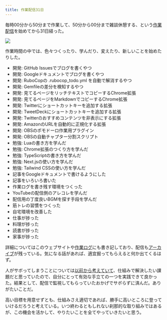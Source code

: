 ```yaml
---
title: 作業配信31日
---
```

毎時00分から50分まで作業して、50分から00分まで雑談休憩する、という[作業配信](https://www.youtube.com/c/r7kamura)を始めてから31日経った。

![](https://lh3.googleusercontent.com/docs/AG8NV2ZRQ_ARZKjvTsc5S1twJG4X6rskqHG6eaBok7gb_74qWKtSIrryXJa8fdcanSz0kTOUkVr-sSMWPQHi0pPc_lgYyKC96fOYsgR2GetqxBv4kvYW0hTpePdZkPDzHEMuUXlUHeWfrwY_t24dTP3XrWdqhUe5YcjYw88n0IH8AkmgCasGpoTZWz_cxtQkgilI4uAKDJyxgi8bNTotoDBgNZDdNSXdv1vOctiSViBwWJbZZzL_bo3Y6oDAaYsnud3nzoJczNHPlPLikxCYXLNsdmQZfQQcF-M_YbnOPMGcGMIjPFVEUs7NXktszEwc1Ir4xO34U7_8mnTn8FH5N-EWSVsrV3KGMlErSOyzJMC1FeYa-CSHKFL8FCN125x8kb-6s4115sMbxf1sscdMq4A59hoO4t9GvCZJqiCOF8IGjsNvwL-MV_M6FGplEbn4TS9XCUVmbx7wZBGIj2GPr8gjsSqcR-nDICThFXp-mgl3FnXczc0NRNE-U4OOqaXmw2l0uqpy2IpgK7q6HWSmCaYVrwxu3C_mBRlaTFa1PX0i_yrVGou4jkW8MuOoytG1chPmmI7DAt-AVip3Jjdo4e2ms9hqT5KJ1VjOsXYqG1u-7bvo_j6ZaSD5v9pL91IMSdX8N-zrVQQtpACjz0kL-wGqfzYWJezfkXTJxjZW049pTtrwS_DQm75S34apo-NDh9FDZN64T5KRH8Nd2hwFR4SJLs1QFVc1cUmkVHImuFUjpwEsqiXjCNJdgTrVJ8OIc_obcYmY37ADJI1Zm3CSbMjdYeajp4OsknT3_EY_UoT0bODbiXQWrcmBc9oLHHfcg_3U1TBYE_q-PFJ7Mcg_VVTm5t4QaakXrzn8XbcQHvmMKbpc_QllDiKIqiDxKKKSddtqqj03AOYKsnJM22ZcZWNKp-Th0xkK10sDfjM3e9WYlzw6bBWpoHiVB61U3f_l01ekBMD_NhJbK4W0pp4vKj5IS9UWne8rHTpimM_h_IqEEZAewTheVZs2o9b_EY41GpugcOcGQMDXNiNhlRiXNUBN6pIE8Z6GI9xhKTN7DI7FgYN3gzE540yhUAVqvYxy0U-dGF-ihisvJaYy6t2HWQZ9MqMNV6uADS0pfYNllE8xyNFgzU3TuIidk1fOkbxf21vKgKHUyLUdtflWZfiXh7HfeIEfsoJ2e_hIEmU0KVgFZvvxlGOUMZINpwLXufa4Oh-8XJOldNoU5_U9oczPflqTWJ3YeptXz9gPW4TcJNkJq1NzHpsR)

作業時間の中では、色々つくったり、学んだり、変えたり、新しいことを始めたりした。

*   開発: GitHub Issuesでブログを書くやつ
*   開発: Googleドキュメントでブログを書くやつ
*   開発: RuboCopの .rubocop\_todo.yml を自動で解消するやつ
*   開発: Gemfileの差分を検知するやつ
*   開発: 見てるページをリッチテキストでコピーするChrome拡張
*   開発: 見てるページをMarkdownでコピーするChrome拡張
*   開発: Twitterにショートカットキーを追加する拡張
*   開発: TweetDeckにショートカットキーを追加する拡張
*   開発: Twitterのおすすめコンテンツを非表示にする拡張
*   開発: AmazonのURLを自動的に正規化する拡張
*   開発: OBSのポモドーロ作業用プラグイン
*   開発: OBSの自動チャプター分割スクリプト
*   勉強: Luaの書き方を学んだ
*   勉強: Chrome拡張のつくり方を学んだ
*   勉強: TypeScriptの書き方を学んだ
*   勉強: Next.jsの使い方を学んだ
*   勉強: Tailwind CSSの使い方を学んだ
*   記事をGoogleドキュメントで書けるようにした
*   記事をいろいろ書いた
*   作業ログを書き残す環境をつくった
*   YouTubeの配信側のアレコレを学んだ
*   配信用の丁度良いBGMを探す手段を学んだ
*   筋トレの習慣をつくった
*   自宅環境を改善した
*   仕事が捗った
*   料理が捗った
*   読書が捗った
*   家事が捗った

詳細についてはこのウェブサイトや[作業ログ](https://r7kamura.github.io/diary/)にも書き記しており、配信も[アーカイブ](https://www.youtube.com/c/r7kamura)が残っている。気になる話があれば、適宜掘ってもらえると何か出てくるはず。

人がサボってしまうことについては[以前から考えていて](https://twitter.com/r7kamura/status/1529728163068395521)、仕組みで解決したい課題だと思っていたので、自分にとって有効な手立ての一つを実践できて良かった。結果として、配信で監視してもらっていたおかげでサボらずに済んだ。ありがたいことだ。

高い目標を用意せずとも、仕組みさえ適切であれば、勝手に高いところに登っていけるだろうと考えている。いつ終わるともしれない刹那的な取り組みではあるが、この機会を活かして、やりたいことを全てやっていきたいと思う。
